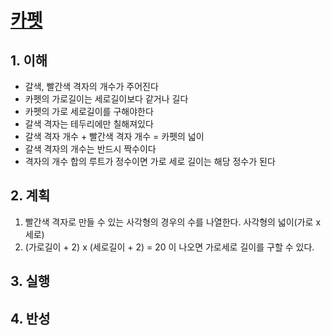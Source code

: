 # [카펫](https://programmers.co.kr/learn/courses/30/lessons/42842)

## 1. 이해

- 갈색, 빨간색 격자의 개수가 주어진다
- 카펫의 가로길이는 세로길이보다 같거나 길다
- 카펫의 가로 세로길이를 구해야한다
- 갈색 격자는 테두리에만 칠해져있다
- 갈색 격자 개수 + 빨간색 격자 개수 = 카펫의 넓이
- 갈색 격자의 개수는 반드시 짝수이다
- 격자의 개수 합의 루트가 정수이면 가로 세로 길이는 해당 정수가 된다

## 2. 계획

1. 빨간색 격자로 만들 수 있는 사각형의 경우의 수를 나열한다. 사각형의 넓이(가로 x 세로)
2. (가로길이 + 2) x (세로길이 + 2) = 20 이 나오면 가로세로 길이를 구할 수 있다.

## 3. 실행

## 4. 반성
